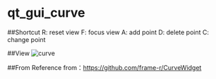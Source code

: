# qt_gui_curve

##Shortcut
R: reset view
F: focus view
A: add point
D: delete point
C: change point

##View
![curve](https://user-images.githubusercontent.com/41314582/167577832-1d6a9ed4-43a3-4568-86db-b310c561c1f3.png)

##From
Reference from：https://github.com/frame-r/CurveWidget
